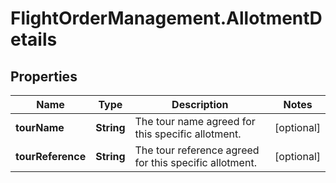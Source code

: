 # FlightOrderManagement.AllotmentDetails

## Properties

Name | Type | Description | Notes
------------ | ------------- | ------------- | -------------
**tourName** | **String** | The tour name agreed for this specific allotment. | [optional] 
**tourReference** | **String** | The tour reference agreed for this specific allotment. | [optional] 


